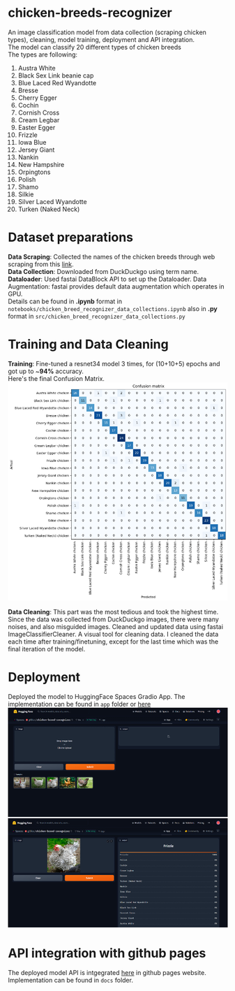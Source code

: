 # chicken-breeds-recognizer
An image classification model from data collection (scraping chicken types), cleaning, model training, deployment and API integration. <br/>
The model can classify 20 different types of chicken breeds <br/>
The types are following: <br/>
1. Austra White
2. Black Sex Link beanie cap
3. Blue Laced Red Wyandotte
4. Bresse
5. Cherry Egger
6. Cochin
7. Cornish Cross
8. Cream Legbar
9. Easter Egger
10. Frizzle
11. Iowa Blue
12. Jersey Giant
13. Nankin
14. New Hampshire
15. Orpingtons
16. Polish
17. Shamo
18. Silkie
19. Silver Laced Wyandotte
20. Turken (Naked Neck)

# Dataset preparations
**Data Scraping**: Collected the names of the chicken breeds through web scraping from this [link](https://www.chickensandmore.com/chicken-breeds).<br/>
**Data Collection**: Downloaded from DuckDuckgo using term name.
**Dataloader**: Used fastai DataBlock API to set up the Dataloader.
Data Augmentation: fastai provides default data augmentation which operates in GPU. <br/>
Details can be found in **.ipynb** format in `notebooks/chicken_breed_recognizer_data_collections.ipynb` also in **.py** format in `src/chicken_breed_recognizer_data_collections.py`

# Training and Data Cleaning
**Training**: Fine-tuned a resnet34 model 3 times, for (10+10+5) epochs and got up to ~**94%** accuracy. <br/>
Here's the final Confusion Matrix.
<img src="confusion_matrix.png" width="800" height="500">

**Data Cleaning**: This part was the most tedious and took the highest time. Since the data was collected from DuckDuckgo images, there were many noises, and also misguided images. Cleaned and updated data using fastai ImageClassifierCleaner. A visual tool for cleaning data. I cleaned the data each time after training/finetuning, except for the last time which was the final iteration of the model. <br/>

# Deployment
Deployed the model to HuggingFace Spaces Gradio App. The implementation can be found in `app` folder or [here](https://huggingface.co/spaces/g0blas/chicken-breed-recognizer)<br/>
<img src="app/gradio_00.png" width="700" height="250"><br/>
<img src="app/gradio_01.png" width="700" height="250">

# API integration with github pages
The deployed model API is intgegrated [here]() in github pages website. Implementation can be found in `docs` folder.
